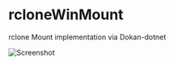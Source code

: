 # rcloneWinMount
rclone Mount implementation via Dokan-dotnet

![Screenshot](https://i.imgur.com/pvnWJQX.gif "Screenshot")
